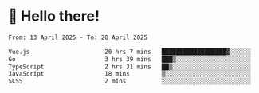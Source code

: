 # 👋 Hello there!

<!--START_SECTION:waka-->

```txt
From: 13 April 2025 - To: 20 April 2025

Vue.js                     20 hrs 7 mins   ██████████████████▓░░░░░░   75.28 %
Go                         3 hrs 39 mins   ███▒░░░░░░░░░░░░░░░░░░░░░   13.67 %
TypeScript                 2 hrs 31 mins   ██▒░░░░░░░░░░░░░░░░░░░░░░   09.44 %
JavaScript                 18 mins         ▒░░░░░░░░░░░░░░░░░░░░░░░░   01.17 %
SCSS                       2 mins          ░░░░░░░░░░░░░░░░░░░░░░░░░   00.13 %
```

<!--END_SECTION:waka-->
